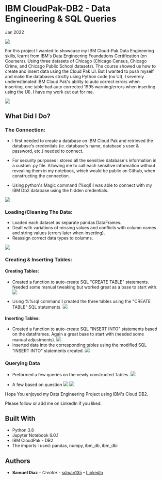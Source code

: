 # IBM CloudPak-DB2 - Data Engineering & SQL Queries

Jan 2022

![](images/IBM_Db2.png)


For this project I wanted to showcase my IBM Cloud-Pak Data Engineering skills, learnt from IBM's Data Engineering Foundations Certification (on Coursera). Using three datasets of Chicago (Chicago Census, Chicago Crime, and Chicago Public School datasets). The course showed us how to create and insert data using the Cloud Pak UI. But I wanted to push myself and make the databases strictly using Python code (no UI). I severely underestimated IBM Cloud Pak's ability to auto correct errors when inserting, one table had auto corrected 1995 warning/errors when inserting using the UI). I have my work cut out for me.

![](images/IBM_Db2_insert.png)



## What Did I Do?


### The Connection:

  -  I first needed to create a database on IBM Cloud Pak and retrieved the database's credentials (ie. database's name, database's user & password, etc.) needed to connect.

  -  For security purposes I stored all the sensitive database's information in a custom .py file. Allowing me to call each sensitive information without revealing them in my notebook, which would be public on Github, when constructing the connection.

  -  Using python's Magic command (%sql) I was able to connect with my IBM Db2 database using the hidden credentials.

![](images/magic_sql_conn.png)


### Loading/Cleaning The Data:

  -  Loaded each dataset as separate pandas DataFrames.
  -  Dealt with variations of missing values and conflicts with column names and string values (errors later when inserting).
  -  Reassign correct data types to columns.

  ![](images/clean_data1.png)


### Creating & Inserting Tables:

#### Creating Tables:
  -  Created a function to auto-create SQL "CREATE TABLE" statements. Needed some manual tweaking but worked great as a base to start with.
  ![](images/def_create_stmt.png)

  -  Using %%sql command I created the three tables using the "CREATE TABLE" SQL statements.
  ![](images/create_stmt.png)

#### Inserting Tables:
  - Created a function to auto-create SQL "INSERT INTO" statements based on the dataframes. Again a great base to start with (needed some manual adjustments).
  ![](images/def_insert_stmt.png)
  - Inserted data into the corresponding tables using the modified SQL "INSERT INTO" statements created.
  ![](images/insert_stmt.png)



### Querying Data

  * Preformed a few queries on the newly constructed Tables.
  ![](images/query_table.png)

  * A few based on question
  ![](images/query1.png)
  ![](images/query2.png)





Hope You enjoyed my Data Engineering Project using IBM's Cloud DB2.

Please follow or add me on LinkedIn if you liked.

## Built With

* Python 3.8
* Jupyter Notebook 6.0.1
* IBM CloudPak - DB2
* The imports I used: pandas, numpy, ibm_db, ibm_dbi


## Authors

* **Samuel Diaz** - *Creator* - [sdman135](https://github.com/sdman135/) - [LinkedIn](https://www.linkedin.com/in/samuel-diaz-data-scientist)
